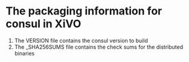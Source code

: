 # The packaging information for consul in XiVO

1. The VERSION file contains the consul version to build
2. The <version>_SHA256SUMS file contains the check sums for the distributed binaries
